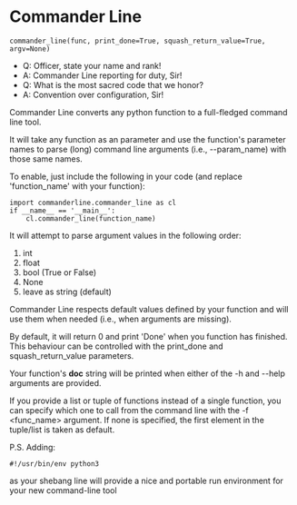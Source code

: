 # Commander Line
	commander_line(func, print_done=True, squash_return_value=True, argv=None)

* Q: Officer, state your name and rank!
* A: Commander Line reporting for duty, Sir!
* Q: What is the most sacred code that we honor?
* A: Convention over configuration, Sir!

Commander Line converts any python function to a full-fledged command line tool.

It will take any function as an parameter and use the function's parameter names to parse (long) command line arguments (i.e., --param_name) with those same names.

To enable, just include the following in your code (and replace 'function_name' with your function):

	import commanderline.commander_line as cl
	if __name__ == '__main__':
		cl.commander_line(function_name)

It will attempt to parse argument values in the following order:

1. int
2. float
3. bool (True or False)
4. None
5. leave as string (default)

Commander Line respects default values defined by your function and will use them when needed (i.e., when arguments are missing).

By default, it will return 0 and print 'Done' when you function has finished. This behaviour can be controlled with the print_done and squash_return_value parameters.

Your function's __doc__ string will be printed when either of the -h and --help arguments are provided.

If you provide a list or tuple of functions instead of a single function, you can specify which one to call from the command line with the -f <func_name> argument. If none is specified, the first element in the tuple/list is taken as default.

P.S. Adding: 

	#!/usr/bin/env python3

as your shebang line will provide a nice and portable run environment for your new command-line tool
	
